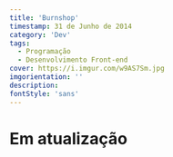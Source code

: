 ```yaml
---
title: 'Burnshop'
timestamp: 31 de Junho de 2014
category: 'Dev'
tags:
  - Programação
  - Desenvolvimento Front-end
cover: https://i.imgur.com/w9AS7Sm.jpg
imgorientation: ''
description:
fontStyle: 'sans'
---
```


# **Em atualização**
